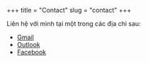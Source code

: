 +++
title = "Contact"
slug = "contact"
+++

Liên hệ với mình tại một trong các địa chỉ sau:

- [Gmail](mailto:minhtienit99@gmail.com)
- [Outlook](mailto:tiennm99@outlook.com)
- [Facebook](https://fb.com/miti99)
